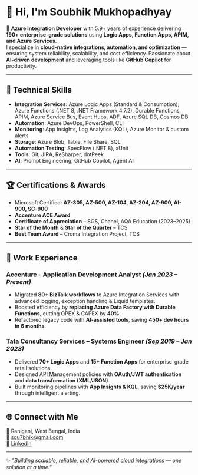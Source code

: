 # 👋 Hi, I'm Soubhik Mukhopadhyay  

🚀 **Azure Integration Developer** with 5.9+ years of experience delivering **190+ enterprise-grade solutions** using **Logic Apps, Function Apps, APIM, and Azure Services**.  
I specialize in **cloud-native integrations, automation, and optimization** — ensuring system reliability, scalability, and cost efficiency. Passionate about **AI-driven development** and leveraging tools like **GitHub Copilot** for productivity.  

---

## 🔧 Technical Skills  
- **Integration Services**: Azure Logic Apps (Standard & Consumption), Azure Functions (.NET 8, .NET Framework 4.7.2), Durable Functions, APIM, Azure Service Bus, Event Hubs, ADF, Azure SQL DB, Cosmos DB  
- **Automation**: Azure DevOps, PowerShell, CLI  
- **Monitoring**: App Insights, Log Analytics (KQL), Azure Monitor & custom alerts  
- **Storage**: Azure Blob, Table, File Share, SQL  
- **Automation Testing**: SpecFlow (.NET 8), xUnit  
- **Tools**: Git, JIRA, ReSharper, dotPeek  
- **AI**: Prompt Engineering, GitHub Copilot, Agent AI  

---

## 🏆 Certifications & Awards  
- Microsoft Certified: **AZ-305, AZ-500, AZ-104, AZ-204, AZ-900, AI-900, SC-900**  
- **Accenture ACE Award**  
- **Certificate of Appreciation** – SGS, Chanel, AQA Education (2023–2025)  
- **Star of the Month** & **Star of the Quarter** – TCS  
- **Best Team Award** – Croma Integration Project, TCS  

---

## 💼 Work Experience  

### **Accenture** – Application Development Analyst *(Jan 2023 – Present)*  
- Migrated **80+ BizTalk workflows** to Azure Integration Services with advanced logging, exception handling & Liquid templates.  
- Boosted efficiency by **replacing Azure Data Factory with Durable Functions**, cutting OPEX & CAPEX by **40%**.  
- Refactored legacy code with **AI-assisted tools**, saving **450+ dev hours in 6 months**.  

### **Tata Consultancy Services** – Systems Engineer *(Sep 2019 – Jan 2023)*  
- Delivered **70+ Logic Apps** and **15+ Function Apps** for enterprise-grade retail solutions.  
- Designed API Management policies with **OAuth/JWT authentication** and **data transformation (XML/JSON)**.  
- Built monitoring pipelines with **App Insights & KQL**, saving **$25K/year** through intelligent alerting.  

---

## 🌐 Connect with Me  
📍 Raniganj, West Bengal, India  
📧 [sou7bhik@gmail.com](mailto:sou7bhik@gmail.com)  
🔗 [LinkedIn](https://linkedin.com/in/soubhik1997)  

---
✨ *"Building scalable, reliable, and AI-powered cloud integrations — one solution at a time."*  
